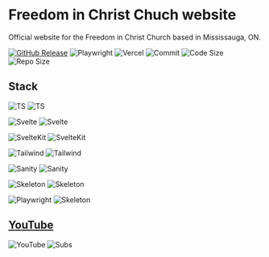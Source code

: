 # Freedom in Christ Chuch website

Official website for the Freedom in Christ Church based in Mississauga, ON.

[![GitHub Release](https://img.shields.io/github/package-json/v/n9d0g/fcc?style=for-the-badge)]() ![Playwright](https://img.shields.io/github/actions/workflow/status/n9d0g/fcc/playwright.yml?style=for-the-badge) ![Vercel](https://therealsujitk-vercel-badge.vercel.app/?app=fcc-git-main-n9d0g&style=for-the-badge&logo=false) ![Commit](https://img.shields.io/github/last-commit/n9d0g/fcc?display_timestamp=committer&style=for-the-badge) ![Code Size](https://img.shields.io/github/languages/code-size/n9d0g/fcc?style=for-the-badge) ![Repo Size](https://img.shields.io/github/repo-size/n9d0g/fcc?style=for-the-badge)

## Stack

![TS](https://img.shields.io/github/package-json/dependency-version/n9d0g/fcc/dev/typescript/main?style=for-the-badge) ![TS](https://img.shields.io/npm/v/typescript?style=for-the-badge)

![Svelte](https://img.shields.io/github/package-json/dependency-version/n9d0g/fcc/dev/svelte/main?style=for-the-badge) ![Svelte](https://img.shields.io/npm/v/svelte?style=for-the-badge)

![SvelteKit](https://img.shields.io/github/package-json/dependency-version/n9d0g/fcc/dev/@sveltejs/kit/main?style=for-the-badge) ![SvelteKit](https://img.shields.io/npm/v/@sveltejs/kit?style=for-the-badge)

![Tailwind](https://img.shields.io/github/package-json/dependency-version/n9d0g/fcc/dev/tailwindcss/main?style=for-the-badge) ![Tailwind](https://img.shields.io/npm/v/tailwindcss?style=for-the-badge)

![Sanity](https://img.shields.io/github/package-json/dependency-version/n9d0g/fcc/@sanity/client?style=for-the-badge) ![Sanity](https://img.shields.io/npm/v/@sanity/client?style=for-the-badge)

![Skeleton](https://img.shields.io/github/package-json/dependency-version/n9d0g/fcc/dev/@skeletonlabs/skeleton/main?style=for-the-badge) ![Skeleton](https://img.shields.io/npm/v/@skeletonlabs/skeleton?style=for-the-badge)

![Playwright](https://img.shields.io/github/package-json/dependency-version/n9d0g/fcc/dev/@playwright/test/main?style=for-the-badge) ![Skeleton](https://img.shields.io/npm/v/@playwright/test?style=for-the-badge)

## [YouTube](https://www.youtube.com/@freedominchristchurchcanada)

![YouTube](https://img.shields.io/youtube/channel/views/UCaB7HWdt8W-ErHqgvhR__rw?style=for-the-badge) ![Subs](https://img.shields.io/youtube/channel/subscribers/UCaB7HWdt8W-ErHqgvhR__rw?style=for-the-badge)
